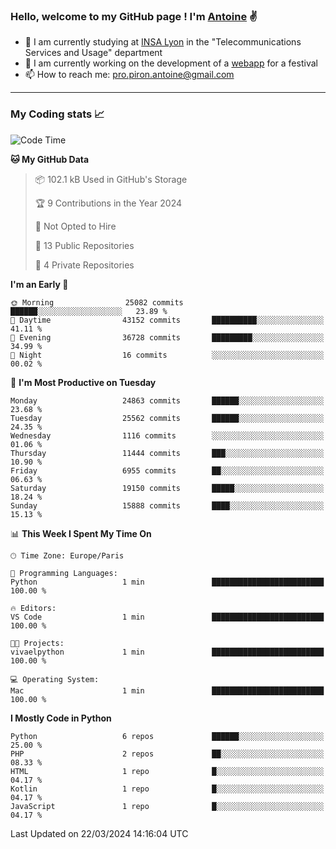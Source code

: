 ### Hello, welcome to my GitHub page ! I'm [Antoine](https://github.com/AntoinePiron) ✌️

- 🌱 I am currently studying at [INSA Lyon](https://www.insa-lyon.fr) in the "Telecommunications Services and Usage" department
- 🔭 I am currently working on the development of a [webapp](https://github.com/24HeuresINSA/Overbookd) for a festival
- 📫 How to reach me: [pro.piron.antoine@gmail.com](mailto:pro.piron.antoine@gmail.com)

---

### My Coding stats 📈
<!--START_SECTION:waka-->
![Code Time](http://img.shields.io/badge/Code%20Time-211%20hrs%2038%20mins-blue)

**🐱 My GitHub Data** 

> 📦 102.1 kB Used in GitHub's Storage 
 > 
> 🏆 9 Contributions in the Year 2024
 > 
> 🚫 Not Opted to Hire
 > 
> 📜 13 Public Repositories 
 > 
> 🔑 4 Private Repositories 
 > 
**I'm an Early 🐤** 

```text
🌞 Morning                25082 commits       ██████░░░░░░░░░░░░░░░░░░░   23.89 % 
🌆 Daytime                43152 commits       ██████████░░░░░░░░░░░░░░░   41.11 % 
🌃 Evening                36728 commits       █████████░░░░░░░░░░░░░░░░   34.99 % 
🌙 Night                  16 commits          ░░░░░░░░░░░░░░░░░░░░░░░░░   00.02 % 
```
📅 **I'm Most Productive on Tuesday** 

```text
Monday                   24863 commits       ██████░░░░░░░░░░░░░░░░░░░   23.68 % 
Tuesday                  25562 commits       ██████░░░░░░░░░░░░░░░░░░░   24.35 % 
Wednesday                1116 commits        ░░░░░░░░░░░░░░░░░░░░░░░░░   01.06 % 
Thursday                 11444 commits       ███░░░░░░░░░░░░░░░░░░░░░░   10.90 % 
Friday                   6955 commits        ██░░░░░░░░░░░░░░░░░░░░░░░   06.63 % 
Saturday                 19150 commits       █████░░░░░░░░░░░░░░░░░░░░   18.24 % 
Sunday                   15888 commits       ████░░░░░░░░░░░░░░░░░░░░░   15.13 % 
```


📊 **This Week I Spent My Time On** 

```text
🕑︎ Time Zone: Europe/Paris

💬 Programming Languages: 
Python                   1 min               █████████████████████████   100.00 % 

🔥 Editors: 
VS Code                  1 min               █████████████████████████   100.00 % 

🐱‍💻 Projects: 
vivaelpython             1 min               █████████████████████████   100.00 % 

💻 Operating System: 
Mac                      1 min               █████████████████████████   100.00 % 
```

**I Mostly Code in Python** 

```text
Python                   6 repos             ██████░░░░░░░░░░░░░░░░░░░   25.00 % 
PHP                      2 repos             ██░░░░░░░░░░░░░░░░░░░░░░░   08.33 % 
HTML                     1 repo              █░░░░░░░░░░░░░░░░░░░░░░░░   04.17 % 
Kotlin                   1 repo              █░░░░░░░░░░░░░░░░░░░░░░░░   04.17 % 
JavaScript               1 repo              █░░░░░░░░░░░░░░░░░░░░░░░░   04.17 % 
```




 Last Updated on 22/03/2024 14:16:04 UTC
<!--END_SECTION:waka-->
